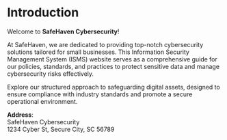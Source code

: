 # Introduction

Welcome to **SafeHaven Cybersecurity**!

At SafeHaven, we are dedicated to providing top-notch cybersecurity solutions tailored for small businesses. This Information Security Management System (ISMS) website serves as a comprehensive guide for our policies, standards, and practices to protect sensitive data and manage cybersecurity risks effectively.

Explore our structured approach to safeguarding digital assets, designed to ensure compliance with industry standards and promote a secure operational environment.

**Address**:  
SafeHaven Cybersecurity  
1234 Cyber St, Secure City, SC 56789
